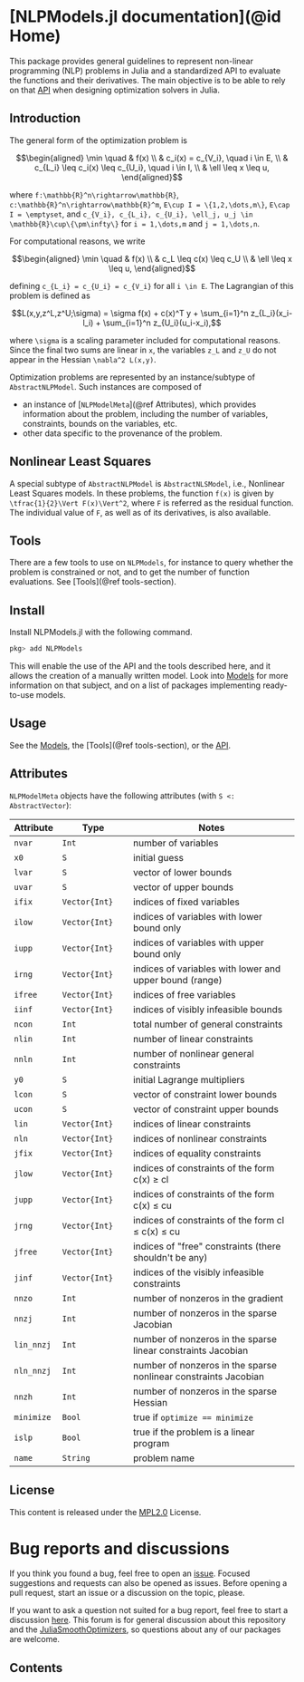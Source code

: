 # [NLPModels.jl documentation](@id Home)

This package provides general guidelines to represent non-linear programming (NLP)
problems in Julia and a standardized API to evaluate the functions and
their derivatives. The main objective is to be able to rely on that [API](@ref) when
designing optimization solvers in Julia.

## Introduction

The general form of the optimization problem is
```math
\begin{aligned}
\min \quad & f(x) \\
& c_i(x) = c_{V_i}, \quad i \in E, \\
& c_{L_i} \leq c_i(x) \leq c_{U_i}, \quad i \in I, \\
& \ell \leq x \leq u,
\end{aligned}
```
where ``f:\mathbb{R}^n\rightarrow\mathbb{R}``,
``c:\mathbb{R}^n\rightarrow\mathbb{R}^m``,
``E\cup I = \{1,2,\dots,m\}``, ``E\cap I = \emptyset``,
and
``c_{V_i}, c_{L_i}, c_{U_i}, \ell_j, u_j \in \mathbb{R}\cup\{\pm\infty\}``
for ``i = 1,\dots,m`` and ``j = 1,\dots,n``.

For computational reasons, we write
```math
\begin{aligned}
\min \quad & f(x) \\
& c_L \leq c(x) \leq c_U \\
& \ell \leq x \leq u,
\end{aligned}
```
defining ``c_{L_i} = c_{U_i} = c_{V_i}`` for all ``i \in E``.
The Lagrangian of this problem is defined as
```math
L(x,y,z^L,z^U;\sigma) = \sigma f(x) + c(x)^T y  + \sum_{i=1}^n z_{L_i}(x_i-l_i) + \sum_{i=1}^n z_{U_i}(u_i-x_i),
```
where ``\sigma`` is a scaling parameter included for computational reasons.
Since the final two sums are linear in ``x``, the variables ``z_L`` and ``z_U`` do not appear in the Hessian ``\nabla^2 L(x,y)``.

Optimization problems are represented by an instance/subtype of `AbstractNLPModel`.
Such instances are composed of

- an instance of [`NLPModelMeta`](@ref Attributes), which provides information about the problem,
  including the number of variables, constraints, bounds on the variables, etc.
- other data specific to the provenance of the problem.

## Nonlinear Least Squares

A special subtype of `AbstractNLPModel` is `AbstractNLSModel`, i.e., Nonlinear Least
Squares models. In these problems, the function ``f(x)`` is given by
``\tfrac{1}{2}\Vert F(x)\Vert^2``, where ``F`` is referred as the residual function.
The individual value of ``F``, as well as of its derivatives, is also
available.

## Tools

There are a few tools to use on `NLPModels`, for instance to query
whether the problem is constrained or not, and to get the number of
function evaluations. See [Tools](@ref tools-section).

## Install

Install NLPModels.jl with the following command.
```julia
pkg> add NLPModels
```

This will enable the use of the API and the tools described here, and it allows the creation of a manually written model.
Look into [Models](@ref) for more information on that subject, and on a list of packages implementing ready-to-use models.

## Usage

See the [Models](@ref), the [Tools](@ref tools-section), or the [API](@ref).


## Attributes

`NLPModelMeta` objects have the following attributes (with `S <: AbstractVector`):

Attribute   | Type               | Notes
------------|--------------------|------------------------------------
`nvar`      | `Int             ` | number of variables
`x0  `      | `S`                | initial guess
`lvar`      | `S`                | vector of lower bounds
`uvar`      | `S`                | vector of upper bounds
`ifix`      | `Vector{Int}`      | indices of fixed variables
`ilow`      | `Vector{Int}`      | indices of variables with lower bound only
`iupp`      | `Vector{Int}`      | indices of variables with upper bound only
`irng`      | `Vector{Int}`      | indices of variables with lower and upper bound (range)
`ifree`     | `Vector{Int}`      | indices of free variables
`iinf`      | `Vector{Int}`      | indices of visibly infeasible bounds
`ncon`      | `Int             ` | total number of general constraints
`nlin `     | `Int             ` | number of linear constraints
`nnln`      | `Int             ` | number of nonlinear general constraints
`y0  `      | `S`                | initial Lagrange multipliers
`lcon`      | `S`                | vector of constraint lower bounds
`ucon`      | `S`                | vector of constraint upper bounds
`lin `      | `Vector{Int}`      | indices of linear constraints
`nln`       | `Vector{Int}`      | indices of nonlinear constraints
`jfix`      | `Vector{Int}`      | indices of equality constraints
`jlow`      | `Vector{Int}`      | indices of constraints of the form c(x) ≥ cl
`jupp`      | `Vector{Int}`      | indices of constraints of the form c(x) ≤ cu
`jrng`      | `Vector{Int}`      | indices of constraints of the form cl ≤ c(x) ≤ cu
`jfree`     | `Vector{Int}`      | indices of "free" constraints (there shouldn't be any)
`jinf`      | `Vector{Int}`      | indices of the visibly infeasible constraints
`nnzo`      | `Int             ` | number of nonzeros in the gradient
`nnzj`      | `Int             ` | number of nonzeros in the sparse Jacobian
`lin_nnzj`  | `Int             ` | number of nonzeros in the sparse linear constraints Jacobian
`nln_nnzj`  | `Int             ` | number of nonzeros in the sparse nonlinear constraints Jacobian
`nnzh`      | `Int             ` | number of nonzeros in the sparse Hessian
`minimize`  | `Bool            ` | true if `optimize == minimize`
`islp`      | `Bool            ` | true if the problem is a linear program
`name`      | `String`           | problem name

## License

This content is released under the [MPL2.0](https://www.mozilla.org/en-US/MPL/2.0/) License.

# Bug reports and discussions

If you think you found a bug, feel free to open an [issue](https://github.com/JuliaSmoothOptimizers/NLPModels.jl/issues).
Focused suggestions and requests can also be opened as issues. Before opening a pull request, start an issue or a discussion on the topic, please.

If you want to ask a question not suited for a bug report, feel free to start a discussion [here](https://github.com/JuliaSmoothOptimizers/Organization/discussions). This forum is for general discussion about this repository and the [JuliaSmoothOptimizers](https://github.com/JuliaSmoothOptimizers), so questions about any of our packages are welcome.

## Contents

```@contents
```

